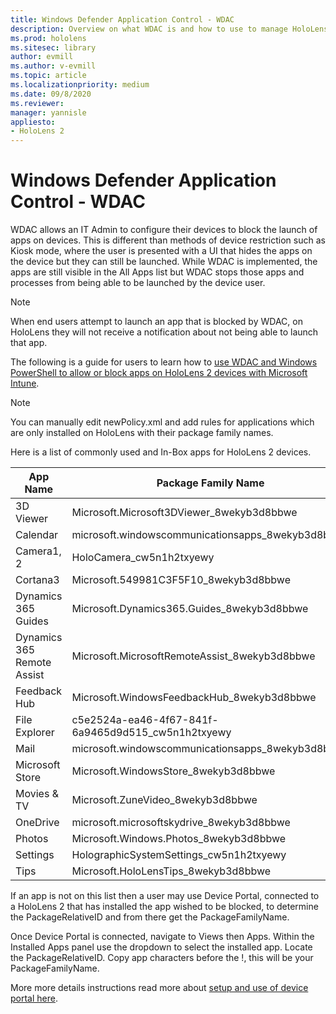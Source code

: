 ```yaml
---
title: Windows Defender Application Control - WDAC
description: Overview on what WDAC is and how to use to manage HoloLens devices.
ms.prod: hololens
ms.sitesec: library
author: evmill
ms.author: v-evmill
ms.topic: article
ms.localizationpriority: medium
ms.date: 09/8/2020
ms.reviewer: 
manager: yannisle
appliesto:
- HoloLens 2
---
```


# Windows Defender Application Control - WDAC

WDAC allows an IT Admin to configure their devices to block the launch of apps on devices. This is different than methods of device restriction such as Kiosk mode, where  the user is presented with a UI that hides the apps on the device but they can still be launched. While WDAC is implemented, the apps are still visible in the All Apps list but WDAC stops those apps and processes from being able to be launched by the device user.

> [!NOTE]
> When end users attempt to launch an app that is blocked by WDAC, on HoloLens they will not receive a notification about not being able to launch that app.

The following is a guide for users to learn how to [use WDAC and Windows PowerShell to allow or block apps on HoloLens 2 devices with Microsoft Intune](https://docs.microsoft.com/mem/intune/configuration/custom-profile-hololens).


> [!NOTE]
> You can manually edit newPolicy.xml and add rules for applications which are only installed on HoloLens with their package family names.

Here is a list of commonly used and In-Box apps for HoloLens 2 devices.

| App Name                   | Package Family Name                                |
|----------------------------|----------------------------------------------------|
| 3D Viewer                  | Microsoft.Microsoft3DViewer_8wekyb3d8bbwe          |
| Calendar                   | microsoft.windowscommunicationsapps_8wekyb3d8bbwe  |
| Camera1, 2                 | HoloCamera_cw5n1h2txyewy                           |
| Cortana3                   | Microsoft.549981C3F5F10_8wekyb3d8bbwe              |
| Dynamics 365 Guides        | Microsoft.Dynamics365.Guides_8wekyb3d8bbwe         |
| Dynamics 365 Remote Assist | Microsoft.MicrosoftRemoteAssist_8wekyb3d8bbwe      |
| Feedback Hub               | Microsoft.WindowsFeedbackHub_8wekyb3d8bbwe         |
| File Explorer              | c5e2524a-ea46-4f67-841f-6a9465d9d515_cw5n1h2txyewy |
| Mail                       | microsoft.windowscommunicationsapps_8wekyb3d8bbwe  |
| Microsoft Store            | Microsoft.WindowsStore_8wekyb3d8bbwe               |
| Movies & TV                | Microsoft.ZuneVideo_8wekyb3d8bbwe                  |
| OneDrive                   | microsoft.microsoftskydrive_8wekyb3d8bbwe          |
| Photos                     | Microsoft.Windows.Photos_8wekyb3d8bbwe             |
| Settings                   | HolographicSystemSettings_cw5n1h2txyewy            |
| Tips                       | Microsoft.HoloLensTips_8wekyb3d8bbwe               |

If an app is not on this list then a user may use Device Portal, connected to a HoloLens 2 that has installed the app wished to be blocked, to determine the PackageRelativeID and from there get the PackageFamilyName.

Once Device Portal is connected, navigate to Views then Apps. Within the Installed Apps panel use the dropdown to select the installed app. Locate the PackageRelativeID. Copy app characters before the !, this will be your PackageFamilyName.

More more details instructions read more about [setup and use of device portal here](https://docs.microsoft.com/windows/mixed-reality/develop/platform-capabilities-and-apis/using-the-windows-device-portal). 

